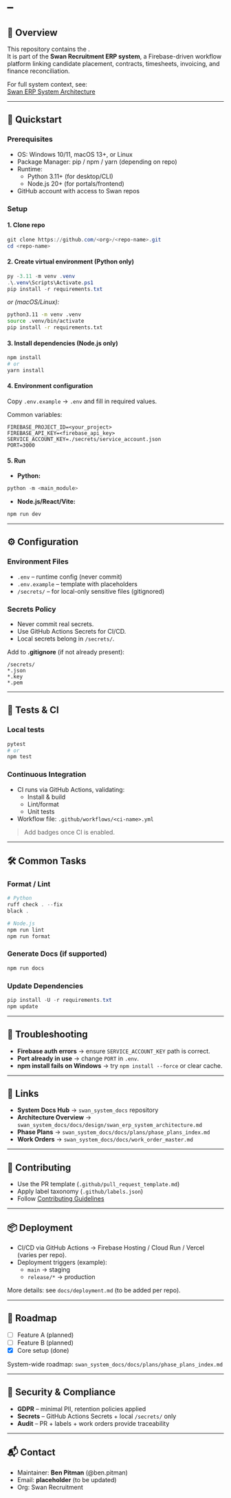 # <Repo Name> – <One-line Purpose>

## 📌 Overview
This repository contains the <short description of the module>.  
It is part of the **Swan Recruitment ERP system**, a Firebase-driven workflow platform linking candidate placement, contracts, timesheets, invoicing, and finance reconciliation.

For full system context, see:  
[Swan ERP System Architecture](../../design/swan_erp_system_architecture.md)

---

## 🚀 Quickstart

### Prerequisites
- OS: Windows 10/11, macOS 13+, or Linux
- Package Manager: pip / npm / yarn (depending on repo)
- Runtime:
  - Python 3.11+ (for desktop/CLI)
  - Node.js 20+ (for portals/frontend)
- GitHub account with access to Swan repos

### Setup

#### 1. Clone repo
```powershell
git clone https://github.com/<org>/<repo-name>.git
cd <repo-name>
```

#### 2. Create virtual environment (Python only)
```powershell
py -3.11 -m venv .venv
.\.venv\Scripts\Activate.ps1
pip install -r requirements.txt
```
_or (macOS/Linux):_
```bash
python3.11 -m venv .venv
source .venv/bin/activate
pip install -r requirements.txt
```

#### 3. Install dependencies (Node.js only)
```bash
npm install
# or
yarn install
```

#### 4. Environment configuration
Copy `.env.example` → `.env` and fill in required values.

Common variables:
```
FIREBASE_PROJECT_ID=<your_project>
FIREBASE_API_KEY=<firebase_api_key>
SERVICE_ACCOUNT_KEY=./secrets/service_account.json
PORT=3000
```

#### 5. Run
- **Python:**
```powershell
python -m <main_module>
```
- **Node.js/React/Vite:**
```bash
npm run dev
```

---

## ⚙️ Configuration

### Environment Files
- `.env` – runtime config (never commit)
- `.env.example` – template with placeholders
- `/secrets/` – for local-only sensitive files (gitignored)

### Secrets Policy
- Never commit real secrets.  
- Use GitHub Actions Secrets for CI/CD.  
- Local secrets belong in `/secrets/`.  

Add to **.gitignore** (if not already present):
```
/secrets/
*.json
*.key
*.pem
```

---

## 🧪 Tests & CI

### Local tests
```powershell
pytest
# or
npm test
```

### Continuous Integration
- CI runs via GitHub Actions, validating:
  - Install & build
  - Lint/format
  - Unit tests
- Workflow file: `.github/workflows/<ci-name>.yml`

> Add badges once CI is enabled.

---

## 🛠 Common Tasks

### Format / Lint
```powershell
# Python
ruff check . --fix
black .

# Node.js
npm run lint
npm run format
```

### Generate Docs (if supported)
```powershell
npm run docs
```

### Update Dependencies
```powershell
pip install -U -r requirements.txt
npm update
```

---

## 🐞 Troubleshooting

- **Firebase auth errors** → ensure `SERVICE_ACCOUNT_KEY` path is correct.
- **Port already in use** → change `PORT` in `.env`.
- **npm install fails on Windows** → try `npm install --force` or clear cache.

---

## 🔗 Links

- **System Docs Hub** → `swan_system_docs` repository  
- **Architecture Overview** → `swan_system_docs/docs/design/swan_erp_system_architecture.md`  
- **Phase Plans** → `swan_system_docs/docs/plans/phase_plans_index.md`  
- **Work Orders** → `swan_system_docs/docs/work_order_master.md`  

---

## 🤝 Contributing

- Use the PR template (`.github/pull_request_template.md`)  
- Apply label taxonomy (`.github/labels.json`)  
- Follow [Contributing Guidelines](../../CONTRIBUTING.md)  

---

## 📦 Deployment

- CI/CD via GitHub Actions → Firebase Hosting / Cloud Run / Vercel (varies per repo).  
- Deployment triggers (example):
  - `main` → staging  
  - `release/*` → production  

More details: see `docs/deployment.md` (to be added per repo).

---

## 📅 Roadmap

- [ ] Feature A (planned)  
- [ ] Feature B (planned)  
- [x] Core setup (done)  

System-wide roadmap: `swan_system_docs/docs/plans/phase_plans_index.md`

---

## 🔐 Security & Compliance

- **GDPR** – minimal PII, retention policies applied  
- **Secrets** – GitHub Actions Secrets + local `/secrets/` only  
- **Audit** – PR + labels + work orders provide traceability  

---

## 📬 Contact

- Maintainer: **Ben Pitman** (@ben.pitman)  
- Email: **placeholder** (to be updated)  
- Org: Swan Recruitment  
